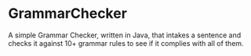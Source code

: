 # GrammarChecker
A simple Grammar Checker, written in Java, that intakes a sentence and checks it against 10+ grammar rules to see if it complies with all of them.
